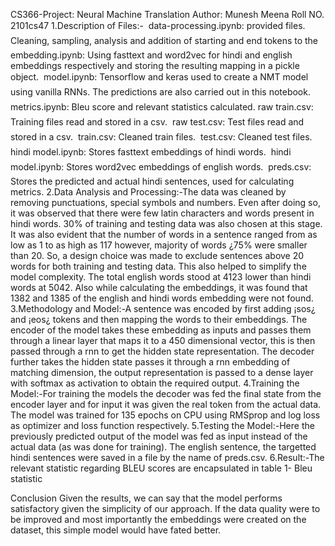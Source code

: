 CS366-Project: Neural Machine Translation
Author: Munesh Meena 
Roll NO. 2101cs47
1.Description of Files:-
 data-processing.ipynb:
provided files.
Cleaning, sampling, analysis and addition of starting and end tokens to the
 embedding.ipynb: Using fasttext and word2vec for hindi and english embeddings respectively and
storing the resulting mapping in a pickle object.
 model.ipynb: Tensorflow and keras used to create a NMT model using vanilla RNNs. The predictions
are also carried out in this notebook.
 metrics.ipynb: Bleu score and relevant statistics calculated.
 raw train.csv: Training files read and stored in a csv.
 raw test.csv: Test files read and stored in a csv.
 train.csv: Cleaned train files.
 test.csv: Cleaned test files.
 hindi model.ipynb: Stores fasttext embeddings of hindi words.
 hindi model.ipynb: Stores word2vec embeddings of english words.
 preds.csv: Stores the predicted and actual hindi sentences, used for calculating metrics.
2.Data Analysis and Processing:-The data was cleaned by removing punctuations, special symbols and numbers. Even after doing so, it was
observed that there were few latin characters and words present in hindi words. 30% of training and testing
data was also chosen at this stage.
It was also evident that the number of words in a sentence ranged from as low as 1 to as high as 117 however,
majority of words ¿75% were smaller than 20. So, a design choice was made to exclude sentences above 20
words for both training and testing data. This also helped to simplify the model complexity.
The total english words stood at 4123 lower than hindi words at 5042. Also while calculating the embeddings,
it was found that 1382 and 1385 of the english and hindi words embedding were not found.
3.Methodology and Model:-A sentence was encoded by first adding ¡sos¿ and ¡eos¿ tokens and then mapping the words to their embeddings.
The encoder of the model takes these embedding as inputs and passes them through a linear layer that maps
it to a 450 dimensional vector, this is then passed through a rnn to get the hidden state representation.
The decoder further takes the hidden state passes it through a rnn embedding of matching dimension, the
output representation is passed to a dense layer with softmax as activation to obtain the required output.
4.Training the Model:-For training the models the decoder was fed the final state from the encoder layer and for input it was given
the real token from the actual data. The model was trained for 135 epochs on CPU using RMSprop and log
loss as optimizer and loss function respectively.
5.Testing the Model:-Here the previously predicted output of the model was fed as input instead of the actual data (as was done for
training). The english sentence, the targetted hindi sentences were saved in a file by the name of preds.csv.
6.Result:-The relevant statistic regarding BLEU scores are encapsulated in table 1-
Bleu statistic

Conclusion
Given the results, we can say that the model performs satisfactory given the simplicity of our approach. If
the data quality were to be improved and most importantly the embeddings were created on the dataset, this
simple model would have fated better.
